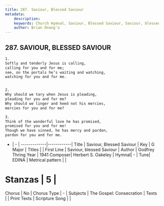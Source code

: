```yaml
---
title: 287. Saviour, Blessed Saviour
metadata:
    description: 
    keywords: Church Hymnal, Saviour, Blessed Saviour, Saviour, blessed Saviour, 
    author: Brian Onang'o
---
```



## 287. SAVIOUR, BLESSED SAVIOUR

```txt
1.
Softly and tenderly Jesus is calling,
calling for you and for me;
see, on the portals he’s waiting and watching,
watching for you and for me.


2.
Why should we tary when Jesus is pleading,
pleading for you and for me?
Why should we linger and heed not his mercies,
mercies for you and for me?

3.
Think of the wonderful love he has promised,
promised for you and for me!
Though we have sinned, he has mercy and pardon,
pardon for you and for me.
```

- |   -  |
-------------|------------|
Title | Saviour, Blessed Saviour |
Key | G Major |
Titles |  |
First Line | Saviour, blessed Saviour |
Author | Godfrey Thring
Year | 1941
Composer| Herbert S. Oakeley |
Hymnal|  - |
Tune| EDINA |
Metrical pattern | |
# Stanzas | 5 |
Chorus | No |
Chorus Type | - |
Subjects | The Gospel: Consecration |
Texts |  |
Print Texts | 
Scripture Song |  |
  
